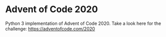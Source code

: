 # Advent of Code 2020
Python 3 implementation of Advent of Code 2020. Take a look here for the challenge: https://adventofcode.com/2020

